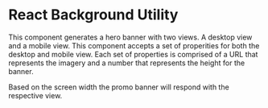 # React Background Utility

This component generates a hero banner with two views. A desktop view and a mobile view.
This component accepts a set of properities for both the desktop and mobile view. Each set of properties is comprised of a URL that represents the imagery and a number that represents the height for the banner.

Based on the screen width the promo banner will respond with the respective view.


